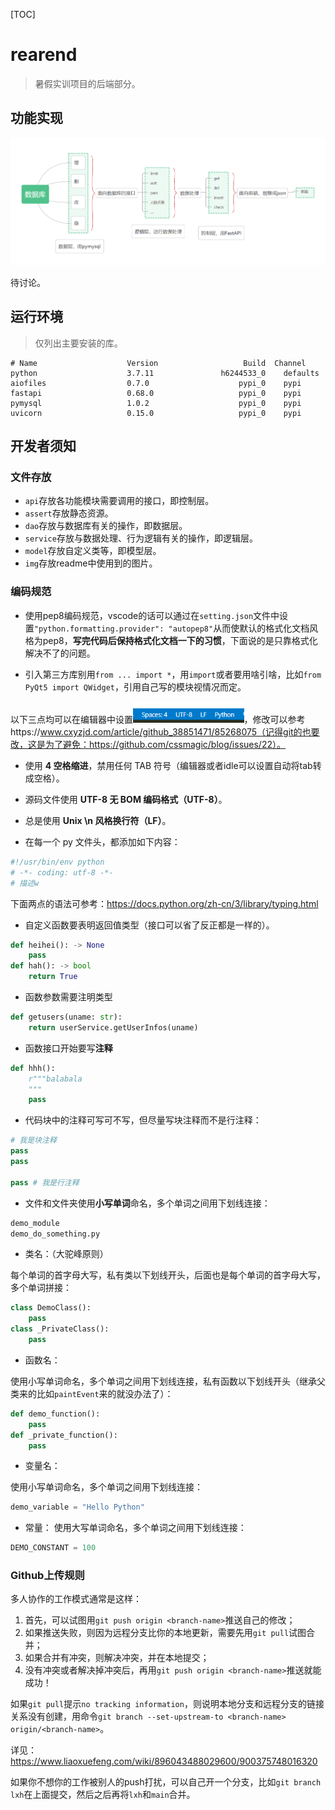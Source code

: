 [TOC]

# rearend

> 暑假实训项目的后端部分。

## 功能实现

<img src="img/image-20210820144457307.png" alt="image-20210820144457307" style="zoom:80%;" />

待讨论。

## 运行环境

> 仅列出主要安装的库。

```
# Name                    Version                   Build  Channel
python                    3.7.11               h6244533_0    defaults
aiofiles                  0.7.0                    pypi_0    pypi
fastapi                   0.68.0                   pypi_0    pypi
pymysql                   1.0.2                    pypi_0    pypi
uvicorn                   0.15.0                   pypi_0    pypi
```

## 开发者须知

### 文件存放

- `api`存放各功能模块需要调用的接口，即控制层。
- `assert`存放静态资源。
- `dao`存放与数据库有关的操作，即数据层。
- `service`存放与数据处理、行为逻辑有关的操作，即逻辑层。
- `model`存放自定义类等，即模型层。
- `img`存放readme中使用到的图片。

### 编码规范

- 使用pep8编码规范，vscode的话可以通过在`setting.json`文件中设置`"python.formatting.provider": "autopep8"`从而使默认的格式化文档风格为pep8，**写完代码后保持格式化文档一下的习惯**，下面说的是只靠格式化解决不了的问题。

- 引入第三方库别用`from ... import *`，用`import`或者要用啥引啥，比如`from PyQt5 import QWidget`，引用自己写的模块视情况而定。

以下三点均可以在编辑器中设置<img src="img/image-20210820151023689.png" alt="image-20210820151023689" style="zoom:80%;" />，修改可以参考https://www.cxyzjd.com/article/github_38851471/85268075（记得git的也要改，这是为了避免：https://github.com/cssmagic/blog/issues/22）。

- 使用 **4 空格缩进**，禁用任何 TAB 符号（编辑器或者idle可以设置自动将tab转成空格）。
- 源码文件使用 **UTF-8 无 BOM 编码格式（UTF-8）**。
- 总是使用 **Unix \n 风格换行符（LF）**。

- 在每一个 py 文件头，都添加如下内容：

```python
#!/usr/bin/env python
# -*- coding: utf-8 -*-
# 描述w
```

下面两点的语法可参考：https://docs.python.org/zh-cn/3/library/typing.html

- 自定义函数要表明返回值类型（接口可以省了反正都是一样的）。

```python
def heihei(): -> None
    pass
def hah(): -> bool
    return True
```

- 函数参数需要注明类型

```python
def getusers(uname: str):
    return userService.getUserInfos(uname)
```

- 函数接口开始要写**注释**

```python
def hhh():
    r"""balabala
    """
    pass
```

- 代码块中的注释可写可不写，但尽量写块注释而不是行注释：

```python
# 我是块注释
pass
pass

pass # 我是行注释
```

- 文件和文件夹使用**小写单词**命名，多个单词之间用下划线连接：

```python
demo_module
demo_do_something.py
```

- 类名：（大驼峰原则）

每个单词的首字母大写，私有类以下划线开头，后面也是每个单词的首字母大写，多个单词拼接：

```python
class DemoClass():
	pass
class _PrivateClass():
	pass
```

- 函数名：

使用小写单词命名，多个单词之间用下划线连接，私有函数以下划线开头（继承父类来的比如`paintEvent`来的就没办法了）：

```python
def demo_function():
	pass
def _private_function():
	pass
```

- 变量名：

使用小写单词命名，多个单词之间用下划线连接：

```python
demo_variable = "Hello Python"
```

- 常量：
  使用大写单词命名，多个单词之间用下划线连接：

```python
DEMO_CONSTANT = 100
```

### Github上传规则

多人协作的工作模式通常是这样：

1. 首先，可以试图用`git push origin <branch-name>`推送自己的修改；
2. 如果推送失败，则因为远程分支比你的本地更新，需要先用`git pull`试图合并；
3. 如果合并有冲突，则解决冲突，并在本地提交；
4. 没有冲突或者解决掉冲突后，再用`git push origin <branch-name>`推送就能成功！

如果`git pull`提示`no tracking information`，则说明本地分支和远程分支的链接关系没有创建，用命令`git branch --set-upstream-to <branch-name> origin/<branch-name>`。

详见：https://www.liaoxuefeng.com/wiki/896043488029600/900375748016320

如果你不想你的工作被别人的push打扰，可以自己开一个分支，比如`git branch lxh`在上面提交，然后之后再将`lxh`和`main`合并。

